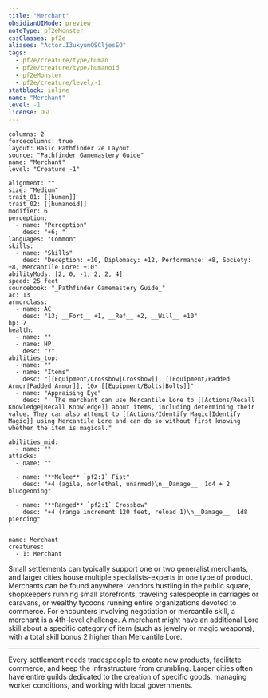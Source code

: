 ```yaml
---
title: "Merchant"
obsidianUIMode: preview
noteType: pf2eMonster
cssClasses: pf2e
aliases: "Actor.I3ukyumQSCljesEO" 
tags:
  - pf2e/creature/type/human
  - pf2e/creature/type/humanoid
  - pf2eMonster
  - pf2e/creature/level/-1
statblock: inline
name: "Merchant"
level: -1
license: OGL
---
```


```statblock
columns: 2
forcecolumns: true
layout: Basic Pathfinder 2e Layout
source: "Pathfinder Gamemastery Guide"
name: "Merchant"
level: "Creature -1"

alignment: ""
size: "Medium"
trait_01: [[human]]
trait_02: [[humanoid]]
modifier: 6
perception:
  - name: "Perception"
    desc: "+6; "
languages: "Common"
skills:
  - name: "Skills"
    desc: "Deception: +10, Diplomacy: +12, Performance: +8, Society: +8, Mercantile Lore: +10"
abilityMods: [2, 0, -1, 2, 2, 4]
speed: 25 feet
sourcebook: "_Pathfinder Gamemastery Guide_"
ac: 13
armorclass:
  - name: AC
    desc: "13; __Fort__ +1, __Ref__ +2, __Will__ +10"
hp: 7
health:
  - name: ""
  - name: HP
    desc: "7"
abilities_top:
  - name: ""
  - name: "Items"
    desc: "[[Equipment/Crossbow|Crossbow]], [[Equipment/Padded Armor|Padded Armor]], 10x [[Equipment/Bolts|Bolts]]"
  - name: "Appraising Eye"
    desc: "  The merchant can use Mercantile Lore to [[Actions/Recall Knowledge|Recall Knowledge]] about items, including determining their value. They can also attempt to [[Actions/Identify Magic|Identify Magic]] using Mercantile Lore and can do so without first knowing whether the item is magical."

abilities_mid:
  - name: ""
attacks:
  - name: ""

  - name: "**Melee** `pf2:1` Fist"
    desc: "+4 (agile, nonlethal, unarmed)\n__Damage__  1d4 + 2 bludgeoning"

  - name: "**Ranged** `pf2:1` Crossbow"
    desc: "+4 (range increment 120 feet, reload 1)\n__Damage__  1d8 piercing"
 
```

```encounter-table
name: Merchant
creatures:
  - 1: Merchant
```



Small settlements can typically support one or two generalist merchants, and larger cities house multiple specialists-experts in one type of product. Merchants can be found anywhere: vendors hustling in the public square, shopkeepers running small storefronts, traveling salespeople in carriages or caravans, or wealthy tycoons running entire organizations devoted to commerce. For encounters involving negotiation or mercantile skill, a merchant is a 4th-level challenge. A merchant might have an additional Lore skill about a specific category of item (such as jewelry or magic weapons), with a total skill bonus 2 higher than Mercantile Lore.

* * *

Every settlement needs tradespeople to create new products, facilitate commerce, and keep the infrastructure from crumbling. Larger cities often have entire guilds dedicated to the creation of specific goods, managing worker conditions, and working with local governments.
